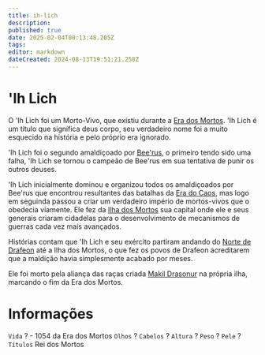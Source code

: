 ```yaml
---
title: ih-lich
description: 
published: true
date: 2025-02-04T00:13:48.205Z
tags: 
editor: markdown
dateCreated: 2024-08-13T19:51:21.258Z
---
```


<!-- SUBTITLE: Visão geral sobre 'Ih Lich -->

# 'Ih Lich
O 'Ih Lich foi um Morto-Vivo, que existiu durante a [Era dos Mortos](/linha-do-tempo#era-dos-mortos). 'Ih Lich é um título que significa deus corpo, seu verdadeiro nome foi a muito esquecido na história e pelo próprio era ignorado.

'Ih Lich foi o segundo amaldiçoado por [Bee'rus](/divindades/panteao-das-treze-estrelas/beerus#beerus), o primeiro tendo sido uma falha, 'Ih Lich se tornou o campeão de Bee'rus em sua tentativa de punir os outros deuses.

'Ih Lich inicialmente dominou e organizou todos os amaldiçoados por Bee'rus  que encontrou resultantes das batalhas da [Era do Caos](/linha-do-tempo#era-do-caos), mas logo em seguinda passou a criar um verdadeiro império de mortos-vivos que o obedecia viamente. Ele fez da [Ilha dos Mortos](/lugares/plano-material/drafeon/sul-de-drafeon/ilha-dos-mortos) sua capital onde ele e seus generais criaram cidadelas para o desenvolvimento de mecanismos de guerras cada vez mais avançados.

Histórias contam que 'Ih Lich e seu exército partiram andando do [Norte de Drafeon](/lugares/plano-material/drafeon/norte-de-drafeon) até a Ilha dos Mortos, o que fez os povos de Drafeon acreditarem que a maldição havia simplesmente acabado por meses.

Ele foi morto pela aliança das raças criada [Makil Drasonur](/individuos/makil-drasonur) na própria ilha, marcando o fim da Era dos Mortos.

# Informações
`Vida` ? - 1054 da Era dos Mortos
`Olhos` ?
`Cabelos` ?
`Altura` ?
`Peso` ?
`Pele` ?
`Títulos` Rei dos Mortos

